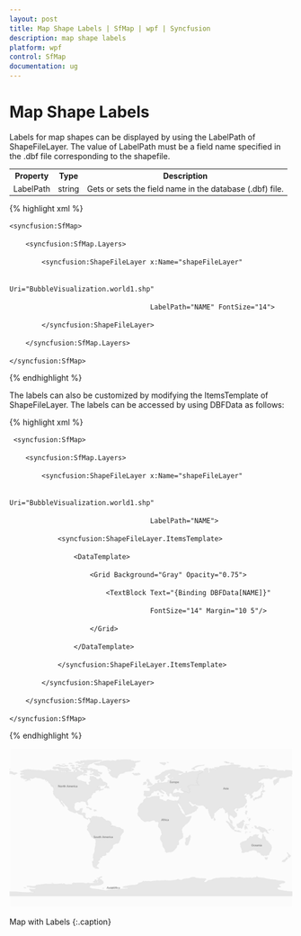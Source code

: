 ```yaml
---
layout: post
title: Map Shape Labels | SfMap | wpf | Syncfusion
description: map shape labels
platform: wpf
control: SfMap
documentation: ug
---
```


# Map Shape Labels

Labels for map shapes can be displayed by using the LabelPath of ShapeFileLayer. The value of LabelPath must be a field name specified in the .dbf file corresponding to the shapefile. 



<table>
<tr>
<th>
Property</th><th>
Type</th><th>
Description</th></tr>
<tr>
<td>
LabelPath</td><td>
string</td><td>
Gets or sets the field name in the database (.dbf) file.</td></tr>
</table>

{% highlight xml %}



    <syncfusion:SfMap>

        <syncfusion:SfMap.Layers>

            <syncfusion:ShapeFileLayer x:Name="shapeFileLayer"   

                                       Uri="BubbleVisualization.world1.shp"                                                               

                                       LabelPath="NAME" FontSize="14">

            </syncfusion:ShapeFileLayer>

        </syncfusion:SfMap.Layers>

    </syncfusion:SfMap>  

{% endhighlight %}



The labels can also be customized by modifying the ItemsTemplate of ShapeFileLayer. The labels can be accessed by using DBFData as follows:

{% highlight xml %}



     <syncfusion:SfMap>

        <syncfusion:SfMap.Layers>

            <syncfusion:ShapeFileLayer x:Name="shapeFileLayer" 

                                       Uri="BubbleVisualization.world1.shp"

                                       LabelPath="NAME">

                <syncfusion:ShapeFileLayer.ItemsTemplate>

                    <DataTemplate>

                        <Grid Background="Gray" Opacity="0.75">

                            <TextBlock Text="{Binding DBFData[NAME]}"

                                       FontSize="14" Margin="10 5"/>

                        </Grid>

                    </DataTemplate>

                </syncfusion:ShapeFileLayer.ItemsTemplate>

            </syncfusion:ShapeFileLayer>

        </syncfusion:SfMap.Layers>

    </syncfusion:SfMap> 

{% endhighlight %}



![](Map-Shape-Labels_images/Map-Shape-Labels_img1.png)



Map with Labels
{:.caption}

